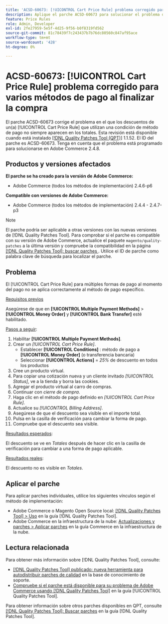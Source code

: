 ```yaml
---
title: 'ACSD-60673: [!UICONTROL Cart Price Rule] problema corregido para varios métodos de pago al finalizar la compra'
description: Aplique el parche ACSD-60673 para solucionar el problema de Adobe Commerce donde los descuentos de un [!UICONTROL Cart Price Rule] que utilizan una condición de método de pago no siempre aparecen en los totales.
feature: Price Rules
role: Admin, Developer
exl-id: 2fe27959-5e5f-4d25-9f56-b0f8319fd562
source-git-commit: 81c78439f7c243437b7b76dc80560c847af95ace
workflow-type: tm+mt
source-wordcount: '428'
ht-degree: 0%

---
```


# ACSD-60673: [!UICONTROL Cart Price Rule] problema corregido para varios métodos de pago al finalizar la compra

El parche ACSD-60673 corrige el problema en el que los descuentos de un(a) [!UICONTROL Cart Price Rule] que utilizan una condición de método de pago no siempre aparecen en los totales. Esta revisión está disponible cuando está instalado [[!DNL Quality Patches Tool (QPT)]](https://experienceleague.adobe.com/es/docs/commerce-knowledge-base/kb/announcements/commerce-announcements/magento-quality-patches-released-new-tool-to-self-serve-quality-patches) 1.1.52. El ID del parche es ACSD-60673. Tenga en cuenta que el problema está programado para solucionarse en Adobe Commerce 2.4.8.

## Productos y versiones afectados

**El parche se ha creado para la versión de Adobe Commerce:**

* Adobe Commerce (todos los métodos de implementación) 2.4.6-p6

**Compatible con versiones de Adobe Commerce:**

* Adobe Commerce (todos los métodos de implementación) 2.4.4 - 2.4.7-p3

>[!NOTE]
>
>El parche podría ser aplicable a otras versiones con las nuevas versiones de [!DNL Quality Patches Tool]. Para comprobar si el parche es compatible con su versión de Adobe Commerce, actualice el paquete `magento/quality-patches` a la última versión y compruebe la compatibilidad en la página [[!DNL Quality Patches Tool]: buscar parches ](https://experienceleague.adobe.com/tools/commerce-quality-patches/index.html?lang=es). Utilice el ID de parche como palabra clave de búsqueda para localizar el parche.

## Problema

El [!UICONTROL Cart Price Rule] para múltiples formas de pago al momento del pago no se aplica correctamente al método de pago específico.

<u>Requisitos previos</u>

Asegúrese de que en **[!UICONTROL Multiple Payment Methods]** > **[!UICONTROL Money Order]** y **[!UICONTROL Bank Transfer]** esté habilitado.

<u>Pasos a seguir</u>:

1. Habilitar **[!UICONTROL Multiple Payment Methods]**.
1. Crear un *[!UICONTROL Cart Price Rule]*.
   * Establecer **[!UICONTROL Conditions]** : método de pago a **[!UICONTROL Money Order]** (o transferencia bancaria)
   * Seleccionar **[!UICONTROL Actions]** = *25%* de descuento en todos los productos
1. Cree un producto virtual.
1. Para copiar una cotización nueva y un cliente invitado *[!UICONTROL Status]*, ve a la tienda y borra las cookies.
1. Agregar el producto virtual al carro de compras.
1. Continuar con *cierre de compra*.
1. Haga clic en el método de pago definido en *[!UICONTROL Cart Price Rule]*.
1. Actualice su *[!UICONTROL Billing Address]*.
1. Asegúrese de que el descuento sea visible en el importe total.
1. Pulsa en la casilla de verificación para cambiar la forma de pago.
1. Compruebe que el descuento sea visible.

<u>Resultados esperados</u>:

El descuento se ve en *Totales* después de hacer clic en la casilla de verificación para cambiar a una forma de pago aplicable.

<u>Resultados reales</u>:

El descuento no es visible en *Totales*.

## Aplicar el parche

Para aplicar parches individuales, utilice los siguientes vínculos según el método de implementación:

* Adobe Commerce o Magento Open Source local: [[!DNL Quality Patches Tool] > Uso](/help/tools/quality-patches-tool/usage.md) en la guía [!DNL Quality Patches Tool].
* Adobe Commerce en la infraestructura de la nube: [Actualizaciones y parches > Aplicar parches](https://experienceleague.adobe.com/docs/commerce-cloud-service/user-guide/develop/upgrade/apply-patches.html?lang=es) en la guía Commerce en la infraestructura de la nube.

## Lectura relacionada

Para obtener más información sobre [!DNL Quality Patches Tool], consulte:

* [[!DNL Quality Patches Tool] publicado: nueva herramienta para autodistribuir parches de calidad](https://experienceleague.adobe.com/es/docs/commerce-knowledge-base/kb/announcements/commerce-announcements/magento-quality-patches-released-new-tool-to-self-serve-quality-patches) en la base de conocimiento de soporte.
* [Compruebe si el parche está disponible para su problema de Adobe Commerce usando [!DNL Quality Patches Tool]](/help/tools/quality-patches-tool/patches-available-in-qpt/check-patch-for-magento-issue-with-magento-quality-patches.md) en la guía [!UICONTROL Quality Patches Tool].

Para obtener información sobre otros parches disponibles en QPT, consulte [[!DNL Quality Patches Tool]: Buscar parches](https://experienceleague.adobe.com/tools/commerce-quality-patches/index.html?lang=es) en la guía [!DNL Quality Patches Tool].
